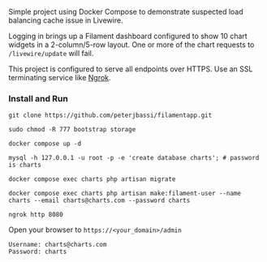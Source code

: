 Simple project using Docker Compose to demonstrate suspected load balancing cache issue in Livewire.

Logging in brings up a Filament dashboard configured to show 10 chart widgets in a 2-column/5-row layout. One or more of the chart requests to `/livewire/update` will fail.

This project is configured to serve all endpoints over HTTPS. Use an SSL terminating service like [Ngrok](https://ngrok.com).




### Install and Run

```
git clone https://github.com/peterjbassi/filamentapp.git
```
```
sudo chmod -R 777 bootstrap storage
```
```
docker compose up -d
```
```
mysql -h 127.0.0.1 -u root -p -e 'create database charts'; # password is charts
```
```
docker compose exec charts php artisan migrate  
```
```
docker compose exec charts php artisan make:filament-user --name charts --email charts@charts.com --password charts
```
```
ngrok http 8080
```
Open your browser to `https://<your_domain>/admin`

    Username: charts@charts.com
    Password: charts
